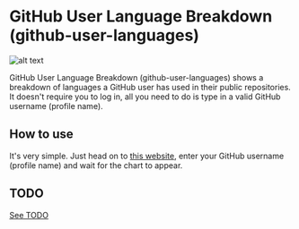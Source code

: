 # GitHub User Language Breakdown (github-user-languages)
![alt text](https://i.imgur.com/KsNTNd8.png "App screenshot")

GitHub User Language Breakdown (github-user-languages) shows a breakdown of languages a GitHub user has used in their public repositories. It doesn't require you to log in, all you need to do is type in a valid GitHub username (profile name).

## How to use
It's very simple. Just head on to [this website](https://github-user-language-breakdown.herokuapp.com/), enter your GitHub username (profile name) and wait for the chart to appear.

## TODO
[See TODO](https://github-user-language-breakdown.herokuapp.com/)